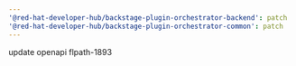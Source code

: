```yaml
---
'@red-hat-developer-hub/backstage-plugin-orchestrator-backend': patch
'@red-hat-developer-hub/backstage-plugin-orchestrator-common': patch
---
```


update openapi flpath-1893
